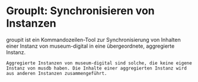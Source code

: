 # GroupIt: Synchronisieren von Instanzen

groupit ist ein Kommandozeilen-Tool zur Synchronisierung von Inhalten einer Instanz von museum-digital in eine übergeordnete, aggregierte Instanz.

```admonish info
Aggregierte Instanzen von museum-digital sind solche, die keine eigene Instanz von musdb haben. Die Inhalte einer aggregierten Instanz wird aus anderen Instanzen zusammengeführt.
```


